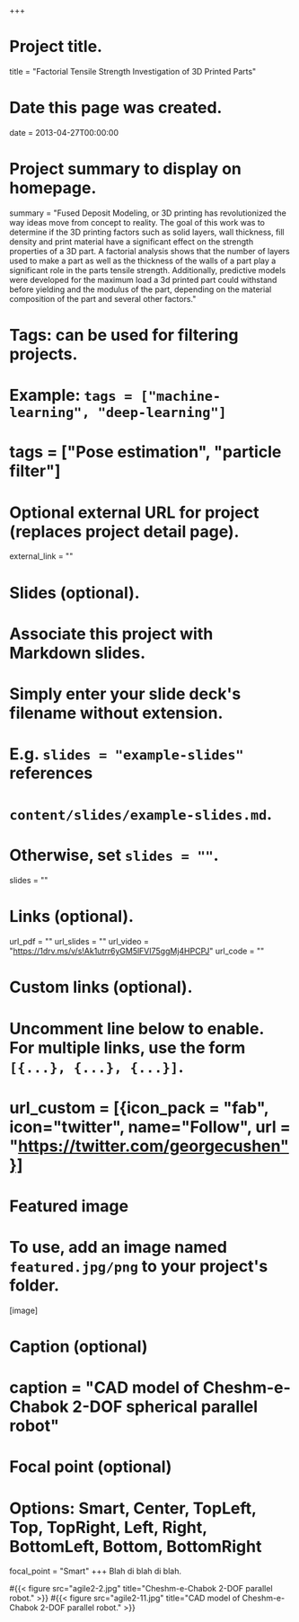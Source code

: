 +++
# Project title.
title = "Factorial Tensile Strength Investigation of 3D Printed Parts"

# Date this page was created.
date = 2013-04-27T00:00:00

# Project summary to display on homepage.
summary = "Fused Deposit Modeling, or 3D printing has revolutionized the way ideas move from concept to reality. The goal of this work was to determine if the 3D printing factors such as solid layers, wall thickness, fill density and print material have a significant effect on the strength properties of a 3D part. A factorial analysis shows that the number of layers used to make a part as well as the thickness of the walls of a part play a significant role in the parts tensile strength. Additionally, predictive models were developed for the maximum load a 3d printed part could withstand before yielding and the modulus of the part, depending on the material composition of the part and several other factors."
# Tags: can be used for filtering projects.
# Example: `tags = ["machine-learning", "deep-learning"]`
# tags = ["Pose estimation", "particle filter"]

# Optional external URL for project (replaces project detail page).
external_link = ""

# Slides (optional).
#   Associate this project with Markdown slides.
#   Simply enter your slide deck's filename without extension.
#   E.g. `slides = "example-slides"` references
#   `content/slides/example-slides.md`.
#   Otherwise, set `slides = ""`.
slides = ""


# Links (optional).
url_pdf = ""
url_slides = ""
url_video = "https://1drv.ms/v/s!Ak1utrr6yGM5lFVI75ggMj4HPCPJ"
url_code = ""

# Custom links (optional).
#   Uncomment line below to enable. For multiple links, use the form `[{...}, {...}, {...}]`.
#   url_custom = [{icon_pack = "fab", icon="twitter", name="Follow", url = "https://twitter.com/georgecushen"}]

# Featured image
# To use, add an image named `featured.jpg/png` to your project's folder.
[image]
  # Caption (optional)
  # caption = "CAD model of Cheshm-e-Chabok 2-DOF spherical parallel robot"

  # Focal point (optional)
  # Options: Smart, Center, TopLeft, Top, TopRight, Left, Right, BottomLeft, Bottom, BottomRight
  focal_point = "Smart"
+++
Blah di blah di blah.


#{{< figure src="agile2-2.jpg" title="Cheshm-e-Chabok 2-DOF parallel robot." >}}
#{{< figure src="agile2-11.jpg" title="CAD model of Cheshm-e-Chabok 2-DOF parallel robot." >}}